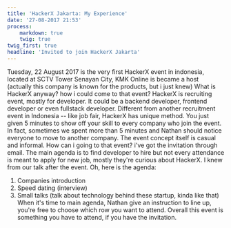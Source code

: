```yaml
---
title: 'HackerX Jakarta: My Experience'
date: '27-08-2017 21:53'
process:
    markdown: true
    twig: true
twig_first: true
headline: 'Invited to join HackerX Jakarta'
---
```


Tuesday, 22 August 2017 is the very first HackerX event in indonesia, located at SCTV Tower Senayan City, KMK Online is became a host (actually this company is known for the products, but i just knew)
What is HackerX anyway? how i could come to that event?
HackerX is recruiting event, mostly for developer. It could be a backend developer, frontend developer or even fullstack developer. Different from another recruitment event in Indonesia -- like job fair, HackerX has unique method. You just given 5 minutes to show off your skill to every company who join the event.
In fact, sometimes we spent more than 5 minutes and Nathan should notice everyone to move to another company. The event concept itself is casual and informal.
How can i going to that event? i've got the invitation through email. 
The main agenda is to find developer to hire but not every attendance is meant to apply for new job, mostly they're curious about HackerX. I knew from our talk after the event.
Oh, here is the agenda: 
1. Companies introduction
2. Speed dating (interview)
3. Small talks (talk about technology behind these startup, kinda like that)
When it's time to main agenda, Nathan give an instruction to line up, you're free to choose which row you want to attend.
Overall this event is something you have to attend, if you have the invitation.

